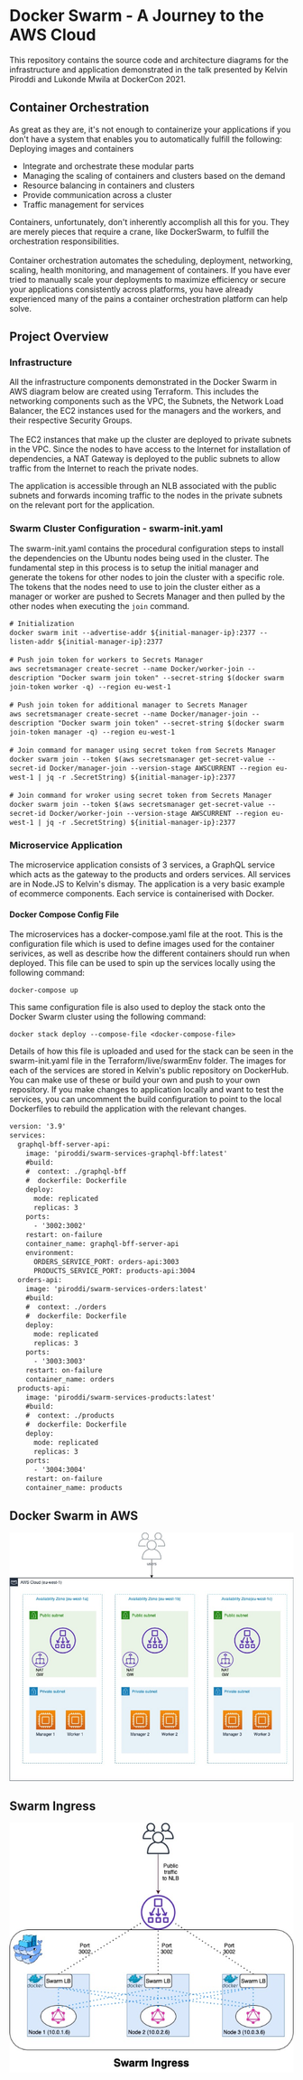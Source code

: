 # Docker Swarm - A Journey to the AWS Cloud 
This repository contains the source code and architecture diagrams for the infrastructure and application demonstrated in the talk presented by Kelvin Piroddi and Lukonde Mwila at DockerCon 2021.

## Container Orchestration
As great as they are, it's not enough to containerize your applications if you don't have a system that enables you to automatically fulfill the following:
Deploying images and containers
- Integrate and orchestrate these modular parts
- Managing the scaling of containers and clusters based on the demand
- Resource balancing in containers and clusters
- Provide communication across a cluster
- Traffic management for services

Containers, unfortunately, don't inherently accomplish all this for you. They are merely pieces that require a crane, like DockerSwarm, to fulfill the orchestration responsibilities.<br /><br />
Container orchestration automates the scheduling, deployment, networking, scaling, health monitoring, and management of containers. If you have ever tried to manually scale your deployments to maximize efficiency or secure your applications consistently across platforms, you have already experienced many of the pains a container orchestration platform can help solve. 

## Project Overview
### Infrastructure
All the infrastructure components demonstrated in the Docker Swarm in AWS diagram below are created using Terraform. This includes the networking components such as the VPC, the Subnets, the Network Load Balancer, the EC2 instances used for the managers and the workers, and their respective Security Groups. <br /><br />
The EC2 instances that make up the cluster are deployed to private subnets in the VPC. Since the nodes to have access to the Internet for installation of dependencies, a NAT Gateway is deployed to the public subnets to allow traffic from the Internet to reach the private nodes. 

The application is accessible through an NLB associated with the public subnets and forwards incoming traffic to the nodes in the private subnets on the relevant port for the application. 

### Swarm Cluster Configuration - swarm-init.yaml
The swarm-init.yaml contains the procedural configuration steps to install the dependencies on the Ubuntu nodes being used in the cluster. The fundamental step in this process is to setup the initial manager and generate the tokens for other nodes to join the cluster with a specific role. The tokens that the nodes need to use to join the cluster either as a manager or worker are pushed to Secrets Manager and then pulled by the other nodes when executing the `join` command. 

```
# Initialization 
docker swarm init --advertise-addr ${initial-manager-ip}:2377 --listen-addr ${initial-manager-ip}:2377

# Push join token for workers to Secrets Manager
aws secretsmanager create-secret --name Docker/worker-join --description "Docker swarm join token" --secret-string $(docker swarm join-token worker -q) --region eu-west-1

# Push join token for additional manager to Secrets Manager
aws secretsmanager create-secret --name Docker/manager-join --description "Docker swarm join token" --secret-string $(docker swarm join-token manager -q) --region eu-west-1

# Join command for manager using secret token from Secrets Manager
docker swarm join --token $(aws secretsmanager get-secret-value --secret-id Docker/manager-join --version-stage AWSCURRENT --region eu-west-1 | jq -r .SecretString) ${initial-manager-ip}:2377

# Join command for wroker using secret token from Secrets Manager
docker swarm join --token $(aws secretsmanager get-secret-value --secret-id Docker/worker-join --version-stage AWSCURRENT --region eu-west-1 | jq -r .SecretString) ${initial-manager-ip}:2377

```

### Microservice Application
The microservice application consists of 3 services, a GraphQL service which acts as the gateway to the products and orders services. All services are in Node.JS to Kelvin's dismay. The application is a very basic example of ecommerce components. Each service is containerised with Docker. 

#### Docker Compose Config File
The microservices has a docker-compose.yaml file at the root. This is the configuration file which is used to define images used for the container serivices, as well as describe how the different containers should run when deployed. This file can be used to spin up the services locally using the following command: 
```
docker-compose up
```
This same configuration file is also used to deploy the stack onto the Docker Swarm cluster using the following command: 
```
docker stack deploy --compose-file <docker-compose-file>
```
Details of how this file is uploaded and used for the stack can be seen in the swarm-init.yaml file in the Terraform/live/swarmEnv folder. The images for each of the services are stored in Kelvin's public repository on DockerHub. You can make use of these or build your own and push to your own repository. If you make changes to application locally and want to test the services, you can uncomment the build configuration to point to the local Dockerfiles to rebuild the application with the relevant changes.

```
version: '3.9'
services:
  graphql-bff-server-api:
    image: 'piroddi/swarm-services-graphql-bff:latest'
    #build:
    #  context: ./graphql-bff
    #  dockerfile: Dockerfile
    deploy:
      mode: replicated
      replicas: 3
    ports:
      - '3002:3002'
    restart: on-failure
    container_name: graphql-bff-server-api
    environment:
      ORDERS_SERVICE_PORT: orders-api:3003
      PRODUCTS_SERVICE_PORT: products-api:3004
  orders-api:
    image: 'piroddi/swarm-services-orders:latest'
    #build:
    #  context: ./orders
    #  dockerfile: Dockerfile
    deploy:
      mode: replicated
      replicas: 3
    ports:
      - '3003:3003'
    restart: on-failure
    container_name: orders
  products-api:
    image: 'piroddi/swarm-services-products:latest'
    #build:
    #  context: ./products
    #  dockerfile: Dockerfile
    deploy:
      mode: replicated
      replicas: 3
    ports:
      - '3004:3004'
    restart: on-failure
    container_name: products
```

## Docker Swarm in AWS
![Alt text](./Docker-Swarm-AWS.jpg?raw=true "Docker Swarm in AWS Diagram")

## Swarm Ingress
![Alt text](./Swarm-ingress.jpg?raw=true "Swarm Ingress Diagram")
